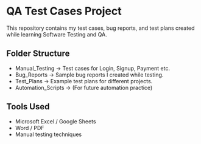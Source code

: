 # QA Test Cases Project

This repository contains my test cases, bug reports, and test plans created while learning Software Testing and QA.

##  Folder Structure
- Manual_Testing → Test cases for Login, Signup, Payment etc.
- Bug_Reports → Sample bug reports I created while testing.
- Test_Plans → Example test plans for different projects.
- Automation_Scripts → (For future automation practice)

## Tools Used
- Microsoft Excel / Google Sheets
- Word / PDF
- Manual testing techniques
